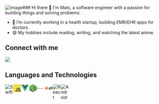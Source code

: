 ![image](https://github.com/MWaldenL/MWaldenL/assets/35794323/e72809af-41fc-4257-852f-c7f8c6d1f238)### Hi there 👋 I'm Mats, a software engineer with a passion for building things and solving problems.
- 🔭 I’m currently working in a health startup, building EMR/EHR apps for doctors.
- 😄 My hobbies include reading, writing, and watching the latest anime.

## Connect with me
[<img align="left" width="22px" src="https://cdn.jsdelivr.net/npm/simple-icons@v3/icons/linkedin.svg" />][linkedin]
<br>

## Languages and Technologies
<img align="left" alt="Swift" width="26px" 
  src="https://mllmu3qmmprr.i.optimole.com/w:auto/h:auto/q:mauto/f:avif/https://www.japancodingclub.com/en/wp-content/uploads/2022/08/swift.png" 
/>

<img align="left" alt="JavaScript" width="26px" src="https://raw.githubusercontent.com/github/explore/80688e429a7d4ef2fca1e82350fe8e3517d3494d/topics/javascript/javascript.png" />

<img align="left" alt="Vue" width="26px" src="https://raw.githubusercontent.com/github/explore/80688e429a7d4ef2fca1e82350fe8e3517d3494d/topics/vue/vue.png" />

<img align="left" alt="Node.js" width="26px" src="https://raw.githubusercontent.com/github/explore/80688e429a7d4ef2fca1e82350fe8e3517d3494d/topics/nodejs/nodejs.png" />

<img align="left" alt="MongoDB" width="26px" src="https://raw.githubusercontent.com/github/explore/80688e429a7d4ef2fca1e82350fe8e3517d3494d/topics/mongodb/mongodb.png" />

<img align="left" alt="Git" width="26px" 
  src="https://raw.githubusercontent.com/github/explore/80688e429a7d4ef2fca1e82350fe8e3517d3494d/topics/git/git.png" 
/>

<img align="left" alt="React" width="26px" 
  src="https://upload.wikimedia.org/wikipedia/commons/a/a7/React-icon.svg"
/>

<img align="left" alt="Android" width="26px" 
  src="https://1000logos.net/wp-content/uploads/2016/10/Android-Logo.png"
/>

<!--
**MWaldenL/MWaldenL** is a ✨ _special_ ✨ repository because its `README.md` (this file) appears on your GitHub profile.

Here are some ideas to get you started:

- 🔭 I’m currently working on ...
- 🌱 I’m currently learning ...
- 👯 I’m looking to collaborate on ...
- 🤔 I’m looking for help with ...
- 💬 Ask me about ...
- 📫 How to reach me: ...
- 😄 Pronouns: ...
- ⚡ Fun fact: ...
-->
[linkedin]: https://www.linkedin.com/in/matthew-walden-lua-10a7771ab/
